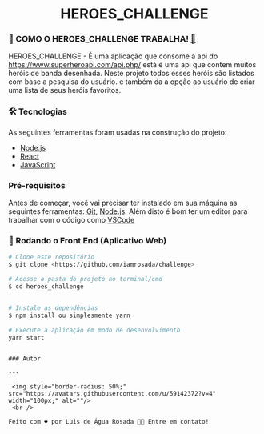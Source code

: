 <h1 align="center">HEROES_CHALLENGE</h1>

### 🎲 COMO O HEROES_CHALLENGE TRABALHA! [🤔](https://static.xx.fbcdn.net/images/emoji.php/v9/t34/1/16/1f914.png)

HEROES_CHALLENGE - É uma aplicação que consome a api do https://www.superheroapi.com/api.php/ está é uma api que contem muitos heróis de banda desenhada. Neste projeto todos esses heróis são listados com base a pesquisa do usuário. e também da a opção ao usuário de criar uma lista de seus heróis favoritos.

### 🛠 Tecnologias

As seguintes ferramentas foram usadas na construção do projeto:

- [Node.js](https://nodejs.org/en/)
- [React](https://pt-br.reactjs.org/)
- [JavaScript](https://developer.mozilla.org/pt-BR/docs/Web/JavaScript)

### Pré-requisitos

Antes de começar, você vai precisar ter instalado em sua máquina as seguintes ferramentas:
[Git](https://git-scm.com), [Node.js](https://nodejs.org/en/).
Além disto é bom ter um editor para trabalhar com o código como [VSCode](https://code.visualstudio.com/)

### 🎲 Rodando o Front End (Aplicativo Web)

```bash
# Clone este repositório
$ git clone <https://github.com/iamrosada/challenge>

# Acesse a pasta do projeto no terminal/cmd
$ cd heroes_challenge


# Instale as dependências
$ npm install ou simplesmente yarn

# Execute a aplicação em modo de desenvolvimento
yarn start

```

```

### Autor

---

 <img style="border-radius: 50%;" src="https://avatars.githubusercontent.com/u/59142372?v=4" width="100px;" alt=""/>
 <br />

Feito com ❤️ por Luis de Água Rosada 👋🏽 Entre em contato!


```
